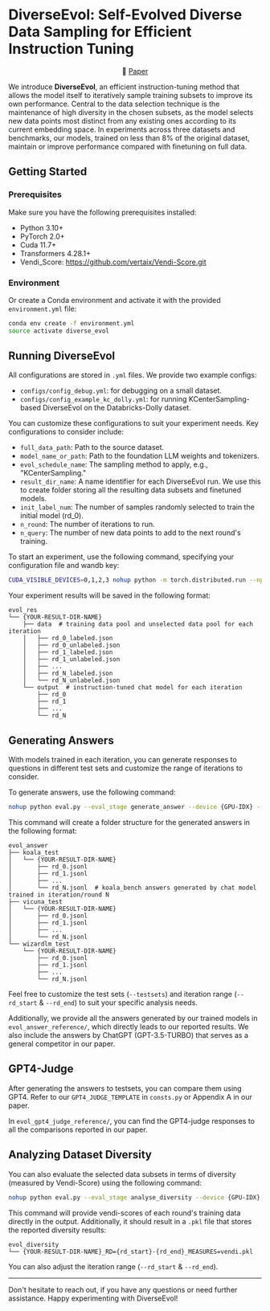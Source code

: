 # DiverseEvol: Self-Evolved Diverse Data Sampling for Efficient Instruction Tuning

<p align="center">
📖 <a href="https://arxiv.org/abs/2311.08182" target="_blank">Paper</a>  <br>
</p>

We introduce **DiverseEvol**, an efficient instruction-tuning method that allows the model itself to iteratively sample training subsets to improve its own performance. Central to the data selection technique is the maintenance of high diversity in the chosen subsets, as the model selects new data points most distinct from any existing ones according to its current embedding space. In experiments across three datasets and benchmarks, our models, trained on less than 8\% of the original dataset, maintain or improve performance compared with finetuning on full data. 

## Getting Started

### Prerequisites

Make sure you have the following prerequisites installed:

- Python 3.10+
- PyTorch 2.0+
- Cuda 11.7+
- Transformers 4.28.1+
- Vendi_Score: https://github.com/vertaix/Vendi-Score.git

### Environment

Or create a Conda environment and activate it with the provided ``environment.yml`` file:

```bash
conda env create -f environment.yml
source activate diverse_evol
```

## Running DiverseEvol

All configurations are stored in ``.yml`` files. We provide two example configs:

- `configs/config_debug.yml`: for debugging on a small dataset.
- `configs/config_example_kc_dolly.yml`: for running KCenterSampling-based DiverseEvol on the Databricks-Dolly dataset.

You can customize these configurations to suit your experiment needs. Key configurations to consider include:

- `full_data_path`: Path to the source dataset.
- `model_name_or_path`: Path to the foundation LLM weights and tokenizers.
- `evol_schedule_name`: The sampling method to apply, e.g., "KCenterSampling."
- `result_dir_name`: A name identifier for each DiverseEvol run. We use this to create folder storing all the resulting data subsets and finetuned models.
- `init_label_num`: The number of samples randomly selected to train the initial model (rd_0).
- `n_round`: The number of iterations to run.
- `n_query`: The number of new data points to add to the next round's training.

To start an experiment, use the following command, specifying your configuration file and wandb key:

```bash
CUDA_VISIBLE_DEVICES=0,1,2,3 nohup python -m torch.distributed.run --nproc_per_node=4 train.py --config_file {YOUR-CONFIG-FILE} --wandb_key {YOUR-WANDB-KEY} > {YOUR-LOG-FILE} 2>&1 &
```

Your experiment results will be saved in the following format:

```
evol_res
└── {YOUR-RESULT-DIR-NAME}
    ├── data  # training data pool and unselected data pool for each iteration
    │   ├── rd_0_labeled.json 
    │   ├── rd_0_unlabeled.json
    │   ├── rd_1_labeled.json
    │   ├── rd_1_unlabeled.json
    │   ├── ...
    │   ├── rd_N_labeled.json
    │   └── rd_N_unlabeled.json
    └── output  # instruction-tuned chat model for each iteration
        ├── rd_0
        ├── rd_1
        ├── ...
        └── rd_N 
```

## Generating Answers 

With models trained in each iteration, you can generate responses to questions in different test sets and customize the range of iterations to consider.

To generate answers, use the following command:

```bash
nohup python eval.py --eval_stage generate_answer --device {GPU-IDX} --schedule {YOUR-RESULT-DIR-NAME} --rd_start 0 --rd_end 10 --testsets vicuna koala wizarlm > {YOUR-LOG-FILE} 2>&1 &
```

This command will create a folder structure for the generated answers in the following format:

```
evol_answer
├── koala_test
│   └── {YOUR-RESULT-DIR-NAME}
│       ├── rd_0.jsonl  
│       ├── rd_1.jsonl
│       ├── ...
│       └── rd_N.jsonl  # koala_bench answers generated by chat model trained in iteration/round N
├── vicuna_test
│   └── {YOUR-RESULT-DIR-NAME}
│       ├── rd_0.jsonl
│       ├── rd_1.jsonl
│       ├── ...
│       └── rd_N.jsonl
└── wizardlm_test
    └── {YOUR-RESULT-DIR-NAME}
        ├── rd_0.jsonl
        ├── rd_1.jsonl
        ├── ...
        └── rd_N.jsonl
```

Feel free to customize the test sets (`--testsets`) and iteration range (`--rd_start` & `--rd_end`) to suit your specific analysis needs.

Additionally, we provide all the answers generated by our trained models in `evol_answer_reference/`, which directly leads to our reported results. We also include the answers by ChatGPT (GPT-3.5-TURBO) that serves as a general competitor in our paper.



## GPT4-Judge

After generating the answers to testsets, you can compare them using GPT4. Refer to our `GPT4_JUDGE_TEMPLATE` in `consts.py` or Appendix A in our paper.

In `evol_gpt4_judge_reference/`, you can find the GPT4-judge responses to all the comparisons reported in our paper.


## Analyzing Dataset Diversity 

You can also evaluate the selected data subsets in terms of diversity (measured by Vendi-Score) using the following command:

```bash
nohup python eval.py --eval_stage analyse_diversity --device {GPU-IDX} --schedule {YOUR-RESULT-DIR-NAME} --embed_model_path {PATH-TO-THE-MODEL-USED-FOR-EMBEDDING} --rd_start 0 --rd_end 10 > {YOUR-LOG-FILE} 2>&1 &
```

This command will provide vendi-scores of each round's training data directly in the output. Additionally, it should result in a `.pkl` file that stores the reported diversity results:

```
evol_diversity
└── {YOUR-RESULT-DIR-NAME}_RD={rd_start}-{rd_end}_MEASURES=vendi.pkl
```

You can also adjust the iteration range (`--rd_start` & `--rd_end`).

---
Don't hesitate to reach out, if you have any questions or need further assistance. Happy experimenting with DiverseEvol!
